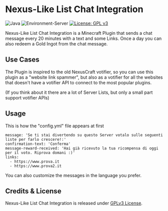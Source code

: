 # Nexus-Like List Chat Integration
![Java](https://img.shields.io/badge/java-%23ED8B00.svg?style=for-the-badge&logo=java&logoColor=white) ![Environment-Server](https://img.shields.io/badge/environment-server-orangered?style=flat-square) [![License: GPL v3](https://img.shields.io/badge/License-GPL_v3-orange.svg)](https://www.gnu.org/licenses/gpl-3.0.en.html)

Nexus-Like List Chat Integration is a Minecraft Plugin that sends a chat message every 20 minutes with a text and some Links. Once a day you can also redeem a Gold Ingot from the chat message.

## Use Cases
The Plugin is inspired to the old NexusCraft votifier, so you can use this plugin as a "website link spammer", but also as a votifier for all the websites that doesn't have a votifier API to connect to the most popular plugins.

(If you think about it there are a lot of Server Lists, but only a small part support votifier APIs)

## Usage
This is how the "config.yml" file appears at first

    message: 'Se ti stai divertendo su questo Server votalo sulle seguenti liste per farlo crescere!:'
    confirmation-text: 'Conferma'
    message-reward-received: 'Hai già ricevuto la tua ricompensa di oggi per il voto. Riprova domani :)'
    links:
      - https://www.prova.it
      - https://www.prova2.it

You can also customize the messages in the language you prefer.

## Credits & License
Nexus-Like List Chat Integration is released under [GPLv3 License](https://www.gnu.org/licenses/gpl-3.0.en.html).
